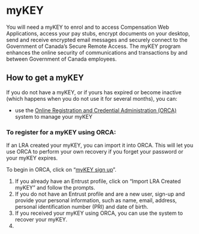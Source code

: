 # myKEY #

You will need a myKEY to enrol and to access Compensation Web Applications, access your pay stubs, encrypt documents on your desktop, send and receive encrypted email messages and securely connect to the Government of Canada’s Secure Remote Access. The myKEY program enhances the online security of communications and transactions by and between Government of Canada employees. 

## How to get a myKEY ##

If you do not have a myKEY, or if yours has expired or become inactive (which happens when you do not use it for several months), you can:
- use the [Online Registration and Credential Administration (ORCA)](https://eajl-orca.securise-secure.gc.ca/O/vw/bienvenue-welcome-eng.pub) system to manage your myKEY

### To register for a myKEY using ORCA: ###

If an LRA created your myKEY, you can import it into ORCA. This will let you use ORCA to perform your own recovery if you forget your password or your myKEY expires.

To begin in ORCA, click on “[myKEY sign up](https://eajl-orca.securise-secure.gc.ca/O/vw/bienvenue-welcome-eng.pub)”.

1. If you already have an Entrust profile, click on “Import LRA Created myKEY” and follow the prompts.
2. If you do not have an Entrust profile and are a new user, sign-up and provide your personal information, such as name, email, address, personal identification number (PRI) and date of birth.
3. If you received your myKEY using ORCA, you can use the system to recover your myKEY.
4. 
